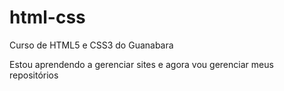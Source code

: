 # html-css
 Curso de HTML5 e CSS3 do Guanabara

Estou aprendendo a gerenciar sites e agora vou gerenciar meus repositórios